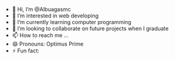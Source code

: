 - 👋 Hi, I’m @Albuagasmc
- 👀 I’m interested in web developing
- 🌱 I’m currently learning computer programming
- 💞️ I’m looking to collaborate on future projects when I graduate
- 📫 How to reach me ...
- 😄 Pronouns: Optimus Prime
- ⚡ Fun fact: 

<!---
Albuagasmc/Albuagasmc is a ✨ special ✨ repository because its `README.md` (this file) appears on your GitHub profile.
You can click the Preview link to take a look at your changes.
--->
